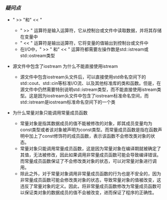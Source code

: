 ### *__疑问点__*


* " >> "和" << "
  * " >> " 运算符是输入运算符，它从控制台或文件中读取数据，并将其存储在变量中
  * " << " 运算符是输出运算符，它将变量的值输出到控制台或文件中
  * 在I/O中，" >> " 和" << " 运算符都需要左操作数是std::istream或std::ostream类型

* 源文件中包含了iostream 为什么不能直接使用istream
  * 源文件中包含iostream头文件后，可以直接使用std命名空间下的std::cout、std::cin等标准I/O流、以及其他标准库的类和函数。但是，在源文件中仍然需要特别说明std::istream类型，而不能直接使用istream类型。这是因为iostream头文件中包含了iostream标准命名空间，而std::istream是iostream标准命名空间下的一个类

* 为什么常量对象只能调用常量成员函数
  * 常量对象是指其数据成员的值不能被修改的对象，即其成员变量均为const类型或者该对象被声明为const类型。而常量成员函数是指在函数声明中加上了const修饰符的成员函数，表示该函数不会修改类对象的状态。
  * 常量对象只能调用常量成员函数，这是因为常量对象在编译期就被确定了其值，无法被修改，因此如果调用非常量成员函数可能会导致编译错误。而常量成员函数保证了不会修改类对象的状态，可以对常量对象进行调用。
  * 除此之外，对于常量对象调用非常量成员函数的行为也是不安全的，因为非常量成员函数可能会修改类对象的状态，导致常量对象的值被改变，这违反了常量对象的定义。因此，将非常量成员函数修改为常量成员函数可以保证类对象的数据成员的值不会被改变，进而保证了程序的正确性。